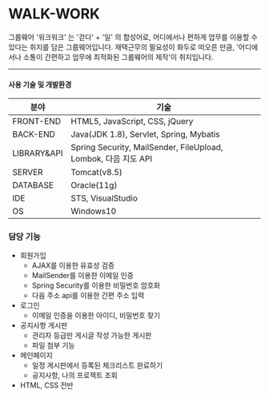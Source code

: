 # WALK-WORK 
그룹웨어 '워크워크' 는 '걷다' + '일' 의 합성어로,
어디에서나 편하게 업무를 이용할 수 있다는 취지를 담은 그룹웨어입니다.
재택근무의 필요성이 화두로 떠오른 만큼,
'어디에서나 소통이 간편하고 업무에 최적화된 그룹웨어의 제작'이 취지입니다.

-----------------
#### 사용 기술 및 개발환경
|분야|기술|
|------|---|
|FRONT-END|HTML5, JavaScript, CSS, jQuery|
|BACK-END|Java(JDK 1.8), Servlet, Spring, Mybatis|
|LIBRARY&API|Spring Security, MailSender, FileUpload, Lombok, 다음 지도 API|
|SERVER|Tomcat(v8.5)|
|DATABASE|Oracle(11g)|
|IDE|STS, VisualStudio|
|OS|Windows10|


### 담당 기능
* 회원가입
  * AJAX를 이용한 유효성 검증 
  * MailSender를 이용한 이메일 인증
  * Spring Security를 이용한 비밀번호 암호화
  * 다음 주소 api를 이용한 간편 주소 입력
* 로그인
  * 이메일 인증을 이용한 아이디, 비밀번호 찾기
* 공지사항 게시판
  * 관리자 등급만 게시글 작성 가능한 게시판
  * 파일 첨부 기능  
* 메인페이지
  * 일정 게시판에서 등록된 체크리스트 완료하기
  * 공지사항, 나의 프로젝트 조회
* HTML, CSS 전반




